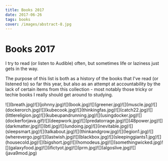 ```yaml
---
title: Books 2017
date: 2017-06-26
tags: books
cover: /images/abstract-8.jpg
---
```


# Books 2017

I try to read (or listen to Audible) often, but sometimes life or laziness just gets in the way.

The purpose of this list is both as a history of the books that I've read (or listened to) so far this year, but also as an attempt at accountability  by the lack of certain items from this collection - most notably those tricky or techie books I really should get around to studying.
<div class="books">
![](breath.jpg)![](johnny.jpg)![](book.jpg)![](greener.jpg)![](muscle.jpg)![](dockerorch.jpg)![](kubecook.jpg)![](thinkingfas.jpg)![](catch22.jpg)![](littlereligion.jpg)![](kubeupandrunning.jpg)![](usingdocker.jpg)![](dockerforjava.gif)![](deepwork.jpg)![](predatorrage.jpg)![](48power.jpg)![](darkmatter.jpg)![](btl.jpg)![](undoing.jpg)![](inevitable.jpg)![](sleepsmart.jpg)![](talkabout.jpg)![](thinkandgrow.jpg)![](legion1.jpg)![](wherevergo.jpg)![](lastwish.jpg)![](blackbox.jpg)![](sleepinggiants1.jpg)![](housecold.jpg)![](bigshort.jpg)![](homodeus.jpg)![](somethingwicked.jpg)![](galaxyfood.jpg)![](ifictyot.jpg)![](prm.jpg)![](algoslive.jpg)![](java9mod.jpg)
</div>

